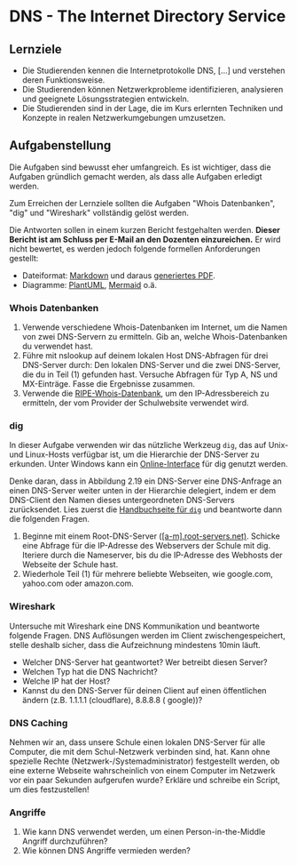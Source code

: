 # DNS - The Internet Directory Service

## Lernziele

* Die Studierenden kennen die Internetprotokolle DNS, [...] und verstehen deren Funktionsweise.
* Die Studierenden können Netzwerkprobleme identifizieren, analysieren und geeignete Lösungsstrategien entwickeln.
* Die Studierenden sind in der Lage, die im Kurs erlernten Techniken und Konzepte in realen Netzwerkumgebungen
  umzusetzen.

## Aufgabenstellung

Die Aufgaben sind bewusst eher umfangreich.
Es ist wichtiger, dass die Aufgaben gründlich gemacht werden, als dass alle Aufgaben erledigt werden.

Zum Erreichen der Lernziele sollten die Aufgaben "Whois Datenbanken", "dig" und "Wireshark" vollständig gelöst werden.

Die Antworten sollen in einem kurzen Bericht festgehalten werden.
**Dieser Bericht ist am Schluss per E-Mail an den Dozenten einzureichen.**
Er wird nicht bewertet, es werden jedoch folgende formellen Anforderungen gestellt:

- Dateiformat: [Markdown](https://www.markdownguide.org/) und daraus [generiertes PDF](https://pandoc.org/).
- Diagramme: [PlantUML](https://plantuml.com/de/), [Mermaid](https://mermaid.js.org/) o.ä.

### Whois Datenbanken

1. Verwende verschiedene Whois-Datenbanken im Internet, um die Namen von zwei DNS-Servern zu ermitteln. Gib an,
   welche Whois-Datenbanken du verwendet hast.
2. Führe mit nslookup auf deinem lokalen Host DNS-Abfragen für drei DNS-Server durch: Den lokalen DNS-Server und
   die zwei DNS-Server, die du in Teil (1) gefunden hast. Versuche Abfragen für Typ A, NS und MX-Einträge. Fasse
   die Ergebnisse zusammen.
3. Verwende die [RIPE-Whois-Datenbank](https://apps.db.ripe.net/db-web-ui/query), um den IP-Adressbereich zu
   ermitteln, der vom Provider der Schulwebsite verwendet wird.

### dig

In dieser Aufgabe verwenden wir das nützliche Werkzeug `dig`, das auf Unix- und Linux-Hosts verfügbar ist, um die
Hierarchie der DNS-Server zu erkunden. Unter Windows kann
ein [Online-Interface](https://toolbox.googleapps.com/apps/dig/) für dig genutzt werden.

Denke daran, dass in Abbildung 2.19 ein DNS-Server eine DNS-Anfrage an einen
DNS-Server weiter unten in der Hierarchie delegiert, indem er dem DNS-Client den Namen dieses untergeordneten
DNS-Servers zurücksendet. Lies zuerst die [Handbuchseite für `dig`](https://linux.die.net/man/1/dig) und beantworte
dann die folgenden Fragen.

1. Beginne mit einem Root-DNS-Server ([[a-m].root-servers.net)](http://a.root-servers.net/).
   Schicke eine Abfrage für die IP-Adresse des Webservers der Schule mit dig. Iteriere durch die Nameserver, bis du
   die IP-Adresse des Webhosts der Webseite der Schule hast.
2. Wiederhole Teil (1) für mehrere beliebte Webseiten, wie google.com, yahoo.com oder amazon.com.

### Wireshark

Untersuche mit Wireshark eine DNS Kommunikation und beantworte folgende Fragen.
DNS Auflösungen werden im Client zwischengespeichert, stelle deshalb sicher, dass die Aufzeichnung mindestens 10min
läuft.

- Welcher DNS-Server hat geantwortet? Wer betreibt diesen Server?
- Welchen Typ hat die DNS Nachricht?
- Welche IP hat der Host?
- Kannst du den DNS-Server für deinen Client auf einen öffentlichen ändern (z.B. 1.1.1.1 (cloudflare), 8.8.8.8 (
  google))?

### DNS Caching

Nehmen wir an, dass unsere Schule einen lokalen DNS-Server für alle Computer, die mit dem Schul-Netzwerk verbinden sind,
hat. Kann ohne spezielle Rechte (Netzwerk-/Systemadministrator) festgestellt werden, ob eine externe Webseite
wahrscheinlich von einem Computer im Netzwerk vor ein paar Sekunden aufgerufen wurde?
Erkläre und schreibe ein Script, um dies festzustellen!

### Angriffe

1. Wie kann DNS verwendet werden, um einen Person-in-the-Middle Angriff durchzuführen?
2. Wie können DNS Angriffe vermieden werden?